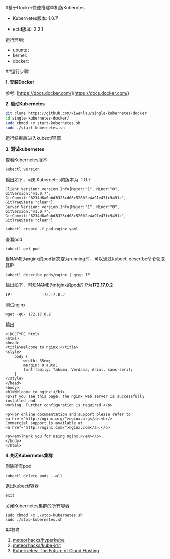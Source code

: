 #基于Docker快速搭建单机版Kuberntes

- Kubernetes版本: 1.0.7

- ectd版本: 2.2.1

运行环境:

- ubuntu:
- kernel:
- docker:

##运行步骤

**1. 安装Docker**

参考: [https://docs.docker.com/](https://docs.docker.com/)

**2. 启动Kubernetes**

```sh
git clone https://github.com/kiwenlau/single-kubernetes-docker
cd single-kubernetes-docker/
sudo chmod +x start-kubernetes.sh 
sudo ./start-kubernetes.sh 
```

运行结束后进入kubectl容器

**3. 测试kubernetes**

查看Kubernetes版本

```
kubectl version
```

输出如下，可知Kubernetes的版本为: 1.0.7

```
Client Version: version.Info{Major:"1", Minor:"0", GitVersion:"v1.0.7", GitCommit:"6234d6a0abd3323cd08c52602e4a91e47fc9491c", GitTreeState:"clean"}
Server Version: version.Info{Major:"1", Minor:"0", GitVersion:"v1.0.7", GitCommit:"6234d6a0abd3323cd08c52602e4a91e47fc9491c", GitTreeState:"clean"}
```


```
kubectl create -f pod-nginx.yaml
```

查看pod

```
kubectl get pod
```

当NAME为nginx的pod状态变为running时，可以通过kubectl describe命令获取其IP

```
kubectl describe pods/nginx | grep IP
```

输出如下，可知NAME为niginx的pod的IP为**172.17.0.2**

```		
IP:				172.17.0.2
```

测试nginx

```
wget -qO- 172.17.0.2
```

输出

```
<!DOCTYPE html>
<html>
<head>
<title>Welcome to nginx!</title>
<style>
    body {
        width: 35em;
        margin: 0 auto;
        font-family: Tahoma, Verdana, Arial, sans-serif;
    }
</style>
</head>
<body>
<h1>Welcome to nginx!</h1>
<p>If you see this page, the nginx web server is successfully installed and
working. Further configuration is required.</p>

<p>For online documentation and support please refer to
<a href="http://nginx.org/">nginx.org</a>.<br/>
Commercial support is available at
<a href="http://nginx.com/">nginx.com</a>.</p>

<p><em>Thank you for using nginx.</em></p>
</body>
</html>
```

**4.关闭Kubernetes集群**

删除所有pod

```
kubectl delete pods --all
``` 

退出kubectl容器

```
exit
```

关闭Kubernetes集群的所有容器

```
sudo chmod +x ./stop-kubernetes.sh 
sudo ./stop-kubernetes.sh 
```


##参考
1. [meteorhacks/hyperkube](https://github.com/meteorhacks/hyperkube)
2. [meteorhacks/kube-init](https://github.com/meteorhacks/kube-init)
3. [Kubernetes: The Future of Cloud Hosting](https://meteorhacks.com/learn-kubernetes-the-future-of-the-cloud)
